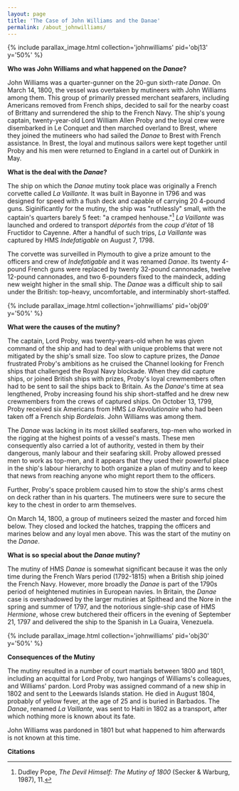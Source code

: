 ```yaml
---
layout: page
title: 'The Case of John Williams and the Danae'
permalink: /about_johnwilliams/
---
```


{% include parallax_image.html collection='johnwilliams' pid='obj13' y='50%' %}

__Who was John Williams and what happened on the *Danae*?__

John Williams was a quarter-gunner on the 20-gun sixth-rate *Danae*. On March 14, 1800, the vessel was overtaken by mutineers with John Williams among them. This group of primarily pressed merchant seafarers, including Americans removed from French ships, decided to sail for the nearby coast of Brittany and surrendered the ship to the French Navy. The ship's young captain, twenty-year-old Lord William Allen Proby and the loyal crew were disembarked in Le Conquet and then marched overland to Brest, where they joined the mutineers who had sailed the *Danae* to Brest with French assistance. In Brest, the loyal and mutinous sailors were kept together until Proby and his men were returned to England in a cartel out of Dunkirk in May.

__What is the deal with the *Danae*?__

The ship on which the *Danae* mutiny took place was originally a French corvette called *La Vaillante*. It was built in Bayonne in 1796 and was designed for speed with a flush deck and capable of carrying 20 4-pound guns. Siginificantly for the mutiny, the ship was "ruthlessly" small, with the captain's quarters barely 5 feet: "a cramped henhouse."[^1] *La Vaillante* was launched and ordered to transport *déportés* from the *coup d'état* of 18 Fructidor to Cayenne. After a handful of such trips, *La Vaillante* was captured by HMS *Indefatigable* on August 7, 1798.

The corvette was surveilled in Plymouth to give a prize amount to the officers and crew of *Indefatigable* and it was renamed *Danae*. Its twenty 4-pound French guns were replaced by twenty 32-pound cannonades, twelve 12-pound cannonades, and two 6-pounders fixed to the maindeck, adding new weight higher in the small ship. The *Danae* was a difficult ship to sail under the British: top-heavy, uncomfortable, and interminably short-staffed.

{% include parallax_image.html collection='johnwilliams' pid='obj09' y='50%' %}

__What were the causes of the mutiny?__

The captain, Lord Proby, was twenty-years-old when he was given command of the ship and had to deal with unique problems that were not mitigated by the ship's small size. Too slow to capture prizes, the *Danae* frustrated Proby's ambitions as he cruised the Channel looking for French ships that challenged the Royal Navy blockade. When they did capture ships, or joined British ships with prizes, Proby's loyal crewmembers often had to be sent to sail the ships back to Britain. As the *Danae*'s time at sea lengthened, Proby increasing found his ship short-staffed and he drew new crewmembers from the crews of captured ships. On October 13, 1799, Proby received six Americans from HMS *La Revolutionaire* who had been taken off a French ship *Bordelais*. John Williams was among them.

The *Danae* was lacking in its most skilled seafarers, top-men who worked in the rigging at the highest points of a vessel's masts. These men consequently also carried a lot of authority, vested in them by their dangerous, manly labour and their seafaring skill. Proby allowed pressed men to work as top-men, and it appears that they used their powerful place in the ship's labour hierarchy to both organize a plan of mutiny and to keep that news from reaching anyone who might report them to the officers.

Further, Proby's space problem caused him to stow the ship's arms chest on deck rather than in his quarters. The mutineers were sure to secure the key to the chest in order to arm themselves.

On March 14, 1800, a group of mutineers seized the master and forced him below. They closed and locked the hatches, trapping the officers and marines below and any loyal men above. This was the start of the mutiny on the *Danae*.

__What is so special about the *Danae* mutiny?__

The mutiny of HMS *Danae* is somewhat significant because it was the only time during the French Wars period (1792-1815) when a British ship joined the French Navy. However, more broadly the *Danae* is part of the 1790s period of heightened mutinies in European navies. In Britain, the *Danae* case is overshadowed by the larger mutinies at Spithead and the Nore in the spring and summer of 1797, and the notorious single-ship case of HMS *Hermione*, whose crew butchered their officers in the evening of September 21, 1797 and delivered the ship to the Spanish in La Guaira, Venezuela.

{% include parallax_image.html collection='johnwilliams' pid='obj30' y='50%' %}

__Consequences of the Mutiny__

The mutiny resulted in a number of court martials between 1800 and 1801, including an acquittal for Lord Proby, two hangings of Williams's colleagues, and Williams' pardon. Lord Proby was assigned command of a new ship in 1802 and sent to the Leewards Islands station. He died in August 1804, probably of yellow fever, at the age of 25 and is buried in Barbados. The *Danae*, renamed *La Vaillante*, was sent to Haiti in 1802 as a transport, after which nothing more is known about its fate.

John Williams was pardoned in 1801 but what happened to him afterwards is not known at this time.

__Citations__

[^1]: Dudley Pope, *The Devil Himself: The Mutiny of 1800* (Secker & Warburg, 1987), 11.
